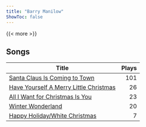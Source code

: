```yaml
---
title: "Barry Manilow"
ShowToc: false
---
```


{{< more >}}

## Songs
Title | Plays 
----- | -----: 
[Santa Claus Is Coming to Town](/songs/santa-claus-is-coming-to-town) | 101
[Have Yourself A Merry Little Christmas](/songs/have-yourself-a-merry-little-christmas) | 26
[All I Want for Christmas Is You](/songs/all-i-want-for-christmas-is-you) | 23
[Winter Wonderland](/songs/winter-wonderland) | 20
[Happy Holiday/White Christmas](/songs/happy-holidaywhite-christmas) | 7

